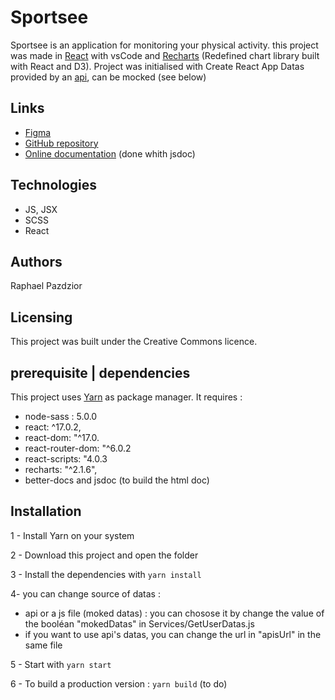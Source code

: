 # Sportsee

Sportsee is an application for monitoring your physical activity. 
this project was made in [React](https://reactjs.org/) with vsCode and [Recharts](https://recharts.org/) (Redefined chart library built with React and D3).
Project was initialised with Create React App
Datas provided by an [api](https://github.com/OpenClassrooms-Student-Center/P9-front-end-dashboard), can be mocked (see below)


## Links

- [Figma](https://www.figma.com/file/BMomGVZqLZb811mDMShpLu/UI-design-Sportify-FR?node-id=0%3A1)
- [GitHub repository](https://github.com/rpceri/RaphaelPazdzior_12_12112021)
- [Online documentation](https://rpceri.github.io/RaphaelPazdzior_12_12112021/) (done whith jsdoc)


## Technologies
- JS, JSX
- SCSS 
- React


## Authors

Raphael Pazdzior


## Licensing

This project was built under the Creative Commons licence.


## prerequisite | dependencies

This project uses [Yarn](https://yarnpkg.com/) as package manager.
It requires :
- node-sass : 5.0.0
- react: ^17.0.2,
- react-dom: "^17.0.
- react-router-dom: "^6.0.2
- react-scripts: "4.0.3
- recharts: "^2.1.6",
- better-docs and jsdoc (to build the html doc)

## Installation

1 - Install Yarn on your system

2 - Download this project and open the folder

3 - Install the dependencies with `yarn install`

4- you can change source of datas : 
* api or a js file (moked datas) : you can chosose it by change the value of the booléan "mokedDatas" in Services/GetUserDatas.js 
* if  you want to use api's datas, you can change the url in "apisUrl" in  the same file

5 - Start with `yarn start`

6 - To build a production version : `yarn build` (to do)
